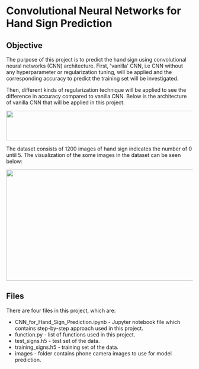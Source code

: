# Convolutional Neural Networks for Hand Sign Prediction

## Objective
The purpose of this project is to predict the hand sign using convolutional neural networks (CNN) architecture. First, 'vanilla' CNN, i.e CNN without any hyperparameter or regularization tuning, will be applied and the corresponding accuracy to predict the training set will be investigated. 

Then, different kinds of regularization technique will be applied to see the difference in accuracy compared to vanilla CNN. Below is the architecture of vanilla CNN that will be applied in this project.


<p align="center">
  <img width="1100" height="80" src="https://github.com/marcellusruben/Data_Science_Personal_Project/blob/master/CNN_for_Hand_Sign_Prediction/images/CNN.png">
</p>

The dataset consists of 1200 images of hand sign indicates the number of 0 until 5. The visualization of the some images in the dataset can be seen below:

<p align="center">
  <img width="1000" height="300" src="https://github.com/marcellusruben/Data_Science_Personal_Project/blob/master/CNN_for_Hand_Sign_Prediction/images/hand.jpg">
</p>

## Files

There are four files in this project, which are:

- CNN_for_Hand_Sign_Prediction.ipynb -  Jupyter notebook file which contains step-by-step approach used in this project.
- function.py - list of functions used in this project.
- test_signs.h5 - test set of the data.
- training_signs.h5 - training set of the data.
- images - folder contains phone camera images to use for model prediction.
